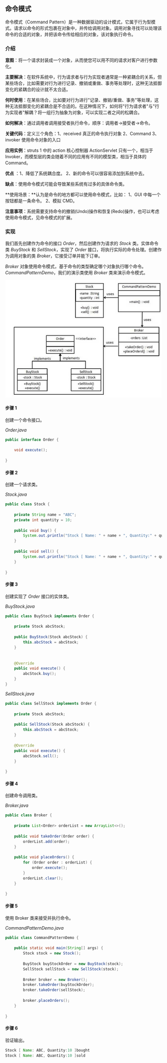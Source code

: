 ## 命令模式

命令模式（Command Pattern）是一种数据驱动的设计模式，它属于行为型模式。请求以命令的形式包裹在对象中，并传给调用对象。调用对象寻找可以处理该命令的合适的对象，并把该命令传给相应的对象，该对象执行命令。 

  

### 介绍

**意图**：将一个请求封装成一个对象，从而使您可以用不同的请求对客户进行参数化。

**主要解决**：在软件系统中，行为请求者与行为实现者通常是一种紧耦合的关系，但某些场合，比如需要对行为进行记录、撤销或重做、事务等处理时，这种无法抵御变化的紧耦合的设计就不太合适。

**何时使用**：在某些场合，比如要对行为进行"记录、撤销/重做、事务"等处理，这种无法抵御变化的紧耦合是不合适的。在这种情况下，如何将"行为请求者"与"行为实现者"解耦？将一组行为抽象为对象，可以实现二者之间的松耦合。

**如何解决**：通过调用者调用接受者执行命令，顺序：调用者→接受者→命令。

**关键代码**：定义三个角色：1、received 真正的命令执行对象 2、Command 3、invoker 使用命令对象的入口

**应用实例**：struts 1 中的 action 核心控制器 ActionServlet 只有一个，相当于 Invoker，而模型层的类会随着不同的应用有不同的模型类，相当于具体的 Command。

**优点** ：1、降低了系统耦合度。 2、新的命令可以很容易添加到系统中去。 

**缺点**：使用命令模式可能会导致某些系统有过多的具体命令类。

**使用场景：**认为是命令的地方都可以使用命令模式，比如： 1、GUI 中每一个按钮都是一条命令。 2、模拟 CMD。 

**注意事项**：系统需要支持命令的撤销(Undo)操作和恢复(Redo)操作，也可以考虑使用命令模式，见命令模式的扩展。

### 实现

我们首先创建作为命令的接口 *Order*，然后创建作为请求的 *Stock* 类。实体命令类 *BuyStock* 和 *SellStock*，实现了 *Order* 接口，将执行实际的命令处理。创建作为调用对象的类 *Broker*，它接受订单并能下订单。

*Broker* 对象使用命令模式，基于命令的类型确定哪个对象执行哪个命令。*CommandPatternDemo*，我们的演示类使用 *Broker* 类来演示命令模式。

![命令模式](https://raw.githubusercontent.com/JourWon/image/master/设计模式/命令模式.jpg)



#### 步骤 1

创建一个命令接口。

*Order.java*

```java
public interface Order {

    void execute();

}
```

#### 步骤 2

创建一个请求类。

*Stock.java*

```java
public class Stock {

    private String name = "ABC";
    private int quantity = 10;

    public void buy() {
        System.out.println("Stock [ Name: " + name + ", Quantity:" + quantity + " ]bought ");
    }

    public void sell() {
        System.out.println("Stock [ Name: " + name + ", Quantity:" + quantity + " ]sold ");
    }

}
```

#### 步骤 3

创建实现了 *Order* 接口的实体类。

*BuyStock.java*

```java
public class BuyStock implements Order {

    private Stock abcStock;

    public BuyStock(Stock abcStock) {
        this.abcStock = abcStock;
    }


    @Override
    public void execute() {
        abcStock.buy();
    }
}
```

*SellStock.java*

```java
public class SellStock implements Order {

    private Stock abcStock;

    public SellStock(Stock abcStock) {
        this.abcStock = abcStock;
    }

    @Override
    public void execute() {
        abcStock.sell();
    }

}
```

#### 步骤 4

创建命令调用类。

*Broker.java*

```java
public class Broker {

    private List<Order> orderList = new ArrayList<>();

    public void takeOrder(Order order) {
        orderList.add(order);
    }

    public void placeOrders() {
        for (Order order : orderList) {
            order.execute();
        }
        orderList.clear();
    }

}
```

#### 步骤 5

使用 Broker 类来接受并执行命令。

*CommandPatternDemo.java*

```java
public class CommandPatternDemo {

    public static void main(String[] args) {
        Stock stock = new Stock();

        BuyStock buyStockOrder = new BuyStock(stock);
        SellStock sellStock = new SellStock(stock);

        Broker broker = new Broker();
        broker.takeOrder(buyStockOrder);
        broker.takeOrder(sellStock);

        broker.placeOrders();
    }

}
```

#### 步骤 6

验证输出。

```java
Stock [ Name: ABC, Quantity:10 ]bought 
Stock [ Name: ABC, Quantity:10 ]sold
```

